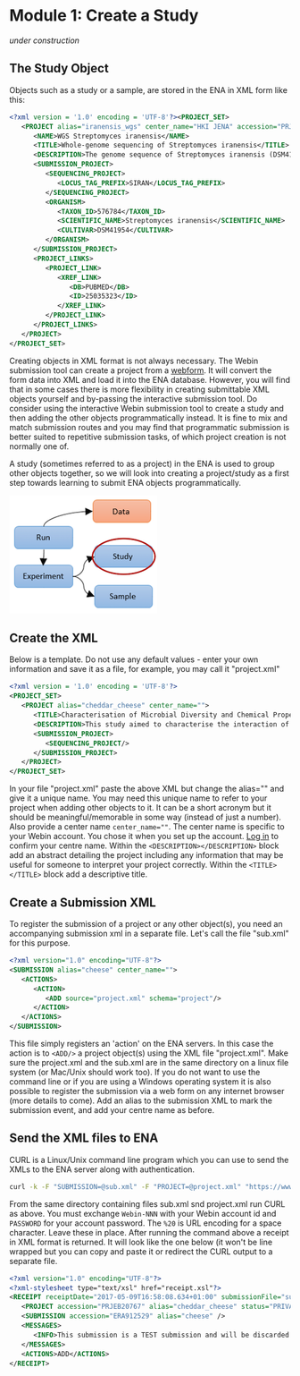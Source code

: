 # Module 1: Create a Study

*under construction*

## The Study Object

Objects such as a study or a sample, are stored in the ENA in XML form like this:

```xml
<?xml version = '1.0' encoding = 'UTF-8'?><PROJECT_SET>
   <PROJECT alias="iranensis_wgs" center_name="HKI JENA" accession="PRJEB5932">
      <NAME>WGS Streptomyces iranensis</NAME>
      <TITLE>Whole-genome sequencing of Streptomyces iranensis</TITLE>
      <DESCRIPTION>The genome sequence of Streptomyces iranensis (DSM41954) was obtained using Illumina HiSeq2000. The genome was assembled using a hybrid assembly approach based on Velvet and Newbler. The resulting genome has been annotated with a specific focus on secondary metabolite gene clusters.</DESCRIPTION>
      <SUBMISSION_PROJECT>
         <SEQUENCING_PROJECT>
            <LOCUS_TAG_PREFIX>SIRAN</LOCUS_TAG_PREFIX>
         </SEQUENCING_PROJECT>
         <ORGANISM>
            <TAXON_ID>576784</TAXON_ID>
            <SCIENTIFIC_NAME>Streptomyces iranensis</SCIENTIFIC_NAME>
            <CULTIVAR>DSM41954</CULTIVAR>
         </ORGANISM>
      </SUBMISSION_PROJECT>
      <PROJECT_LINKS>
         <PROJECT_LINK>
            <XREF_LINK>
               <DB>PUBMED</DB>
               <ID>25035323</ID>
            </XREF_LINK>
         </PROJECT_LINK>
      </PROJECT_LINKS>
   </PROJECT>
</PROJECT_SET>
```

Creating objects in XML format is not always necessary. The Webin submission tool can create a project from a <a href="./mod_02.html">webform</a>. It will convert the form data into XML and load it into the ENA database. However, you will find that in some cases there is more flexibility in creating submittable XML objects yourself and by-passing the interactive submission tool. Do consider using the interactive Webin submission tool to create a study and then adding the other objects programmatically instead. It is fine to mix and match submission routes and you may find that programmatic submission is better suited to repetitive submission tasks, of which project creation is not normally one of.

<!-- [webform](/mod_02.html) does not work -->

A study (sometimes referred to as a project) in the ENA is used to group other objects together, so we will look into creating a project/study as a first step towards learning to submit ENA objects programmatically.

![ENA Data Model](images/prog_01_p01.png) <!-- {:height="100px" width="100px"}  does not work. if no need to resize it's fine. had to explicitly resize image-->
<!-- <img src="_images/prog_01_p01.png" width="300" height="250" align="middle"/> problem: size adjustment works but sphinx does not copy over new image when it is not called using markdown syntax. also align="middle" does not work -->

## Create the XML

Below is a template. Do not use any default values - enter your own information and save it as a file, for example, you may call it "project.xml"

```xml
<?xml version = '1.0' encoding = 'UTF-8'?>
<PROJECT_SET>
   <PROJECT alias="cheddar_cheese" center_name="">
      <TITLE>Characterisation of Microbial Diversity and Chemical Properties of Cheddar Cheese Prepared from Heat-treated Milk</TITLE>
      <DESCRIPTION>This study aimed to characterise the interaction of microbial diversity and chemical properties of Cheddar cheese after three different heat treatments of milk</DESCRIPTION>
      <SUBMISSION_PROJECT>
         <SEQUENCING_PROJECT/>
      </SUBMISSION_PROJECT>
   </PROJECT>
</PROJECT_SET>
```

In your file "project.xml" paste the above XML but change the alias="" and give it a unique name. You may need this unique name to refer to your project when adding other objects to it. It can be a short acronym but it should be meaningful/memorable in some way (instead of just a number).
Also provide a center name `center_name=""`.
The center name is specific to your Webin account. You chose it when you set up the account. [Log in](https://wwwdev.ebi.ac.uk/ena/submit/sra/#submissions) to confirm your centre name. Within the `<DESCRIPTION></DESCRIPTION>` block add an abstract detailing the project including any information that may be useful for someone to interpret your project correctly. Within the `<TITLE></TITLE>` block add a descriptive title. 


## Create a Submission XML

To register the submission of a project or any other object(s), you need an accompanying submission xml in a separate file. Let's call the file "sub.xml" for this purpose. 

```xml
<?xml version="1.0" encoding="UTF-8"?>
<SUBMISSION alias="cheese" center_name="">
   <ACTIONS>
      <ACTION>
         <ADD source="project.xml" schema="project"/>
      </ACTION>
   </ACTIONS>
</SUBMISSION>
```

This file simply registers an 'action' on the ENA servers. In this case the action is to `<ADD/>` a project object(s) using the XML file "project.xml". Make sure the project.xml and the sub.xml are in the same directory on a linux file system (or Mac/Unix should work too). If you do not want to use the command line or if you are using a Windows operating system it is also possible to register the submission via a web form on any internet browser (more details to come). Add an alias to the submission XML to mark the submission event, and add your centre name as before.

## Send the XML files to ENA

CURL is a Linux/Unix command line program which you can use to send the XMLs to the ENA server along with authentication.

```bash
curl -k -F "SUBMISSION=@sub.xml" -F "PROJECT=@project.xml" "https://www-test.ebi.ac.uk/ena/submit/drop-box/submit/?auth=ENA%20Webin-NNN%20PASSWORD"
```

From the same directory containing files sub.xml snd project.xml run CURL as above. You must exchange `Webin-NNN` with your Webin account id and `PASSWORD` for your account password. The `%20` is URL encoding for a space character. Leave these in place. After running the command above a receipt in XML format is returned. It will look like the one below (it won't be line wrapped but you can copy and paste it or redirect the CURL output to a separate file.


```xml
<?xml version="1.0" encoding="UTF-8"?>
<?xml-stylesheet type="text/xsl" href="receipt.xsl"?>
<RECEIPT receiptDate="2017-05-09T16:58:08.634+01:00" submissionFile="sub.xml" success="true">
   <PROJECT accession="PRJEB20767" alias="cheddar_cheese" status="PRIVATE" />
   <SUBMISSION accession="ERA912529" alias="cheese" />
   <MESSAGES>
      <INFO>This submission is a TEST submission and will be discarded within 24 hours</INFO>
   </MESSAGES>
   <ACTIONS>ADD</ACTIONS>
</RECEIPT>
```
